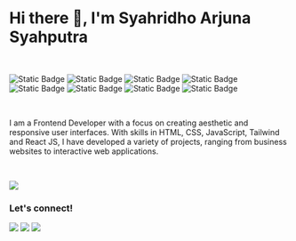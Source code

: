 # Hi there 👋, I'm Syahridho Arjuna Syahputra

<br/>

![Static Badge](https://img.shields.io/badge/HTML5-E34F26?style=for-the-badge&logo=html5&labelColor=black)
![Static Badge](https://img.shields.io/badge/CSS3-1572B6?style=for-the-badge&logo=css3&labelColor=black)
![Static Badge](https://img.shields.io/badge/JavaScript-F7DF1E?style=for-the-badge&logo=javascript&labelColor=black)
![Static Badge](https://img.shields.io/badge/BOOTSTRAP-7952B3?style=for-the-badge&logo=bootstrap&labelColor=black)
![Static Badge](https://img.shields.io/badge/TAILWIND-06B6D4?style=for-the-badge&logo=tailwindcss&labelColor=black)
![Static Badge](https://img.shields.io/badge/React-61DAFB?style=for-the-badge&logo=react&labelColor=black)
![Static Badge](https://img.shields.io/badge/TYPESCRIPT-3178C6?style=for-the-badge&logo=typescript&labelColor=black)
![Static Badge](https://img.shields.io/badge/NEXTJS-000000?style=for-the-badge&logo=next.js&logoColor=black&labelColor=white)

<br/>

I am a Frontend Developer with a focus on creating aesthetic and responsive user interfaces. With skills in HTML, CSS, JavaScript, Tailwind and React JS, I have developed a variety of projects, ranging from business websites to interactive web applications.

<br/>

<p>
    <img src="https://github-readme-stats.vercel.app/api/top-langs/?username=Syahridho&layout=compact" />
</p>



### Let's connect!
<p>
    <a href="https://syahridho.github.io" target="_blank"><img src="https://img.shields.io/badge/website-000000?style=for-the-badge&logo=About.me&logoColor=white" /></a>
    <a href="https://www.linkedin.com/in/syahridho" target="_blank"><img src="https://img.shields.io/badge/LinkedIn-0077B5?style=for-the-badge&logo=linkedin&logoColor=white" /></a>
    <a href="https://www.instagram.com/syahridhoa_/" target="_blank"><img src="https://img.shields.io/badge/Instagram-E4405F?style=for-the-badge&logo=instagram&logoColor=white" /></a>
</p>

<!--
**Syahridho/Syahridho** is a ✨ _special_ ✨ repository because its `README.md` (this file) appears on your GitHub profile.

Here are some ideas to get you started:

- 🔭 I’m currently working on ...
- 👯 I’m looking to collaborate on ...
- 🤔 I’m looking for help with ...
- 💬 Ask me about ...
- 📫 How to reach me: ...
- 😄 Pronouns: ...
- ⚡ Fun fact: ...
-->
